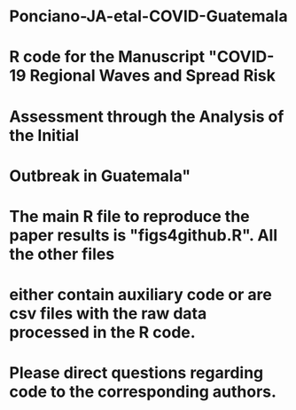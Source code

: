 # Ponciano-JA-etal-COVID-Guatemala

# R code for the Manuscript "COVID-19 Regional Waves and Spread Risk
# Assessment through the Analysis of the Initial
# Outbreak in Guatemala"

# The main R file to reproduce the paper results is "figs4github.R".  All the other files
# either contain auxiliary code or are csv files with the raw data processed in the R code.

# Please direct questions regarding code to the corresponding authors.
